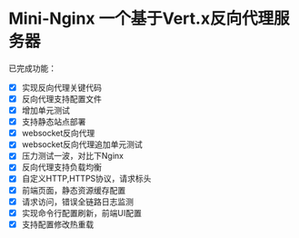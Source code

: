 # Mini-Nginx 一个基于Vert.x反向代理服务器

已完成功能：
* [x] 实现反向代理关键代码
* [x] 反向代理支持配置文件
* [x] 增加单元测试
* [x] 支持静态站点部署
* [x] websocket反向代理
* [x] websocket反向代理追加单元测试
* [x] 压力测试一波，对比下Nginx
* [x] 反向代理支持负载均衡
* [X] 自定义HTTP,HTTPS协议，请求标头
* [X] 前端页面，静态资源缓存配置
* [x] 请求访问，错误全链路日志监测
* [x] 实现命令行配置刷新，前端UI配置
* [x] 支持配置修改热重载

